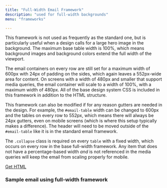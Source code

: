 ```yaml
---
title: "Full-Width Email Framework"
description: "used for full-width backgrounds"
menu: "frameworks"

---
```


This framework is not used as frequently as the standard one, but is particularly useful when a design calls for a large hero image in the background. The maximum base table width is 100%, which means background images and background colors extend the full width of the viewport.

The email containers on every row are still set for a maximum width of 600px with 24px of padding on the sides, which again leaves a 552px-wide area for content. On screens with a width of 480px and smaller that support media queries, the email container will scale to a width of 100%, with a maximum width of 480px. All of the base design system CSS is included in this framework in addition to the HTML structure.

This framework can also be modified if for any reason gutters are needed in the design. For example, the `#email-table` width can be changed to 600px and the tables on every row to 552px, which means there will always be 24px gutters, even on mobile screens (which is where this setup typically makes a difference). The header will need to be moved outside of the `#email-table` like it is in the standard email framework.

<div class="note">
	The <code>.collapse</code> class is required on every <code>table</code> with a fixed width, which occurs on every row in the base full-width framework. Any item that does not have a percentage-based width <em>and</em> is not referenced in the media queries will keep the email from scaling properly for mobile.
</div>

<a class="button big promo" style="margin-bottom:32px;" target="_blank" href="https://drive.google.com/file/d/1FEkMKAnZzl_nlLGB-iEt1TuWAdpeH96p/view?usp=sharing">Get HTML</a>


### Sample email using full-width framework
<div class="example">
		<full-width-framework></full-width-framework>
</div>

<script type="text/javascript">
class FullWidthFramework extends HTMLElement {
	get template() {
		let t = document.createElement("template");
		t.innerHTML = `
<head>
    <meta http-equiv="Content-Type" content="text/html; charset=UTF-8" />
    <meta name="viewport" content="width=device-width, initial-scale=1.0"/>
    <link href="https://fonts.googleapis.com/css2?family=Noto+Sans:ital,wght@0,400;0,700;1,400&family=Noto+Serif:ital,wght@0,400;0,700;1,400&display=swap" rel="stylesheet">
    <style type="text/css">
        @import url( '/css/email/eds.css' )
    </style>
</head>
<body>
    <center>
        <!-- BODY TABLE // -->
        <table border="0" cellpadding="0" cellspacing="0" role="presentation" height="100%" width="100%" id="body-table">
            <tr>
                <td align="center" valign="top" width="100%" id="body-cell">
                    <!-- MAIN TABLE // -->
                    <table border="0" cellpadding="0" cellspacing="0" role="presentation" width="100%" id="email-table">
                        <!-- HEADER BLOCK // -->
                        <tr>
                            <td align="center" valign="top" width="100%" id="header" style="padding-bottom: 0;">
                                <table cellpadding="0" cellspacing="0" width="100%" role="presentation" style="border-collapse: collapse;">
                                    <tr>
                                        <td align="center" valign="top" width="100%" style="background-color: #fff;border-top: 1px solid #ccc;border-bottom: 2px solid #ccc;padding: 12px 24px;font-family: 'Noto Sans', Tahoma, Arial, sans-serif;">
                                            <a href="#" target="_blank"><img src="https://media.mcclatchy.com/email-assets/global/logos-color/charlotte-color.png" alt="The Charlotte Observer logo" width="289" style="display: inline-block;border: 0;outline: none;text-decoration: none;" /></a>
                                        </td>
                                    </tr>
                                </table>
                            </td>
                        </tr>
                        <!-- // HEADER BLOCK -->
                        <tr>
                            <td align="center" valign="top" width="100%" class="bg-gray">
                                <table border="0" cellpadding="0" cellspacing="0" role="presentation" width="600" class="collapse">
                                    <tr>
                                        <td align="center" valign="top" width="100%" class="card">
                                            <table border="0" cellpadding="0" cellspacing="0" width="100%" role="presentation">
                                                <tr>
                                                    <td align="center" valign="top" width="100%" class="h1 white">
                                                        Welcome
                                                    </td>
                                                </tr>
                                            </table>
                                        </td>
                                    </tr>
                                </table>
                            </td>
                        </tr>
                        <tr>
                            <td align="center" valign="top" width="100%" class="bg-white">
                                <table border="0" cellpadding="0" cellspacing="0" role="presentation" width="600" class="collapse">
                                    <tr>
                                        <td align="center" valign="top" width="100%" class="card">
                                            <table border="0" cellpadding="0" cellspacing="0" role="presentation" width="100%" role="presentation">
                                                <tr>
                                                    <td align="left" valign="top" width="100%" class="p">
                                                        Dear Reader,<br /><br />
                                                        Welcome to The Charlotte Observer. With your subscription, you’re helping support vital local journalism in our community, and we deeply appreciate your commitment. The Observer’s journalists are also deeply committed &mdash; to making sure we bring you the important news in our city and state, to telling you stories about inspiring people around us and to sharing information that helps you live a good life here. For our reporters, editors, videographers and others, this is also our community &mdash; where we live, work, shop and play. Our local roots and connection are at the heart of The Observer’s mission to serve our community. Thank you for helping make our work possible with your support.
                                                    </td>
                                                </tr>
                                            </table>
                                        </td>
                                    </tr>
                                </table>
                            </td>
                        </tr>
                        <tr>
                            <td align="center" valign="top" width="100%" class="">
                                <table border="0" cellpadding="0" cellspacing="0" role="presentation" width="600" class="collapse">
                                    <tr>
                                        <td align="center" valign="top" width="100%" class="card">
                                            <table border="0" cellpadding="0" cellspacing="0" role="presentation" width="100%">
                                                <tr>
                                                    <td align="center" valign="top" width="100%" class="h2 pb24">
                                                        Get to know us
                                                    </td>
                                                </tr>
                                                <tr>
                                                    <td align="center" valign="top" width="100%" class="pb24">
                                                        <table border="0" cellpadding="0" cellspacing="0" role="presentation" width="100%">
                                                            <tr>
                                                                <td align="left" valign="top" width="136" class="headshot collapse center-mobile">
                                                                    <img src="https://media.mcclatchy.com/email-assets/global/headshots/dumbledore.png" width="120" class="img-inline" alt="reporter headshot" />
                                                                </td>
                                                                <td align="left" valign="top" class="small collapse">
                                                                    <table border="0" cellpadding="0" cellspacing="0" role="presentation" width="100%">
                                                                        <tr>
                                                                            <td align="left" valign="top" class="h3 pb8">
                                                                                Albus Dumbledore, O.M.
                                                                            </td>
                                                                            <td align="right" valign="middle" width="48">
                                                                                <a href="#" target="_blank"><img src="https://media.mcclatchy.com/email-assets/global/icons/envelope-alt-dark-unicon.png" width="24" alt="email"></a>
                                                                            </td>
                                                                            <td align="right" valign="middle" width="48">
                                                                                <a href="#" target="_blank"><img src="https://media.mcclatchy.com/email-assets/global/icons/twitter-dark.png" width="24" alt="twitter"></a>
                                                                            </td>
                                                                        </tr>
                                                                    </table>
                                                                    Professor Albus Percival Wulfric Brian Dumbledore, O.M. (First Class) was the Headmaster of Hogwarts School of Witchcraft and Wizardry. He was considered to have been the greatest wizard of modern times, perhaps of all time.
                                                                </td>
                                                            </tr>
                                                        </table>
                                                    </td>
                                                </tr>
                                                <tr>
                                                    <td align="center" valign="top" width="100%" class="pb24">
                                                        <table border="0" cellpadding="0" cellspacing="0" role="presentation" width="100%">
                                                            <tr>
                                                                <td align="left" valign="top" width="136" class="headshot collapse center-mobile">
                                                                    <img src="https://media.mcclatchy.com/email-assets/global/headshots/dumbledore.png" width="120" class="img-inline" alt="reporter headshot" />
                                                                </td>
                                                                <td align="left" valign="top" class="small collapse">
                                                                    <table border="0" cellpadding="0" cellspacing="0" role="presentation" width="100%">
                                                                        <tr>
                                                                            <td align="left" valign="top" class="h3 pb8">
                                                                                Albus Dumbledore, O.M.
                                                                            </td>
                                                                            <td align="right" valign="middle" width="48">
                                                                                <a href="#" target="_blank"><img src="https://media.mcclatchy.com/email-assets/global/icons/envelope-alt-dark-unicon.png" width="24" alt="email"></a>
                                                                            </td>
                                                                            <td align="right" valign="middle" width="48">
                                                                                <a href="#" target="_blank"><img src="https://media.mcclatchy.com/email-assets/global/icons/twitter-dark.png" width="24" alt="twitter"></a>
                                                                            </td>
                                                                        </tr>
                                                                    </table>
                                                                    Professor Albus Percival Wulfric Brian Dumbledore, O.M. (First Class) was the Headmaster of Hogwarts School of Witchcraft and Wizardry. He was considered to have been the greatest wizard of modern times, perhaps of all time.
                                                                </td>
                                                            </tr>
                                                        </table>
                                                    </td>
                                                </tr>
                                                <tr>
                                                    <td align="center" valign="top" width="100%">
                                                        <table border="0" cellpadding="0" cellspacing="0" role="presentation" width="100%">
                                                            <tr>
                                                                <td align="left" valign="top" width="136" class="headshot collapse center-mobile">
                                                                    <img src="https://media.mcclatchy.com/email-assets/global/headshots/dumbledore.png" width="120" class="img-inline" alt="reporter headshot" />
                                                                </td>
                                                                <td align="left" valign="top" class="small collapse">
                                                                    <table border="0" cellpadding="0" cellspacing="0" role="presentation" width="100%">
                                                                        <tr>
                                                                            <td align="left" valign="top" class="h3 pb8">
                                                                                Albus Dumbledore, O.M.
                                                                            </td>
                                                                            <td align="right" valign="middle" width="48">
                                                                                <a href="#" target="_blank"><img src="https://media.mcclatchy.com/email-assets/global/icons/envelope-alt-dark-unicon.png" width="24" alt="email"></a>
                                                                            </td>
                                                                            <td align="right" valign="middle" width="48">
                                                                                <a href="#" target="_blank"><img src="https://media.mcclatchy.com/email-assets/global/icons/twitter-dark.png" width="24" alt="twitter"></a>
                                                                            </td>
                                                                        </tr>
                                                                    </table>
                                                                    Professor Albus Percival Wulfric Brian Dumbledore, O.M. (First Class) was the Headmaster of Hogwarts School of Witchcraft and Wizardry. He was considered to have been the greatest wizard of modern times, perhaps of all time.
                                                                </td>
                                                            </tr>
                                                        </table>
                                                    </td>
                                                </tr>
                                            </table>
                                        </td>
                                    </tr>
                                </table>
                            </td>
                        </tr>
                        <tr>
                            <td align="center" valign="top" width="100%" class="bg-blue">
                                <table border="0" cellpadding="0" cellspacing="0" role="presentation" width="600" class="collapse">
                                    <tr>
                                        <td align="center" valign="top" width="100%" class="card">
                                            <table border="0" cellpadding="0" cellspacing="0" role="presentation" width="100%">
                                                 <tr>
                                                    <td align="center" valign="top" width="100%" class="pb24">
                                                        <img src="https://media.mcclatchy.com/email-assets/global/icons/paper-plane-white.png" width="40" alt="paper plane icon" />
                                                    </td>
                                                </tr>
                                                <tr>
                                                    <td align="center" valign="top" width="100%" class="h2 white pb8">
                                                        Sign up for newsletters
                                                    </td>
                                                </tr>
                                                <tr>
                                                    <td align="center" valign="top" width="100%" class="p white pb24">
                                                        Email newsletters are an easy way to keep up with breaking news and the latest on your favorite topics.
                                                    </td>
                                                </tr>
                                                <tr>
                                                    <td align="center" valign="top" width="100%">
                                                        <table border="0" cellpadding="0" cellspacing="0" role="presentation">
                                                            <tr>
                                                                <td align="center" valign="top" class="button bg-white">
                                                                    <a href="https://<%= recipient.siteBrand.publicationUrl %>newsletters" target="_blank" class="button-link border-white blue">Sign Up Now</a>
                                                                </td>
                                                            </tr>
                                                        </table>
                                                    </td>
                                                </tr>
                                            </table>
                                        </td>
                                    </tr>
                                </table>
                            </td>
                        </tr>
                        <!-- FOOTER BLOCK // -->
                        <tr>
                            <td align="center" valign="top" width="100%">
                                <table border="0" cellpadding="0" cellspacing="0" role="presentation" width="600" class="collapse">
                                    <tr>
                                        <td align="center" valign="top" width="100%" id="footer">
                                        <table border="0" cellpadding="0" cellspacing="0" role="presentation" width="100%">
                                                <tr>
                                                        <td align="left" valign="top" width="100%" style="padding:24px 24px 8px;">
                                                                <table border="0" cellpadding="0" cellspacing="0" role="presentation">
                                                                        <tr>
                                                                                <td align="center" valign="middle" style="padding-right:5px;">
                                                                                        <a href="#"><img src="http://media.mcclatchy.com/email-assets/global/icons/facebook-gray.png" alt="Facebook icon" width="10" style="display: block; border: 0px none; outline: none; text-decoration: none;" /></a>
                                                                                </td>
                                                                                <td align="center" valign="middle" style="padding-left:5px;">
                                                                                        <a href="#"><img src="http://media.mcclatchy.com/email-assets/global/icons/twitter-gray.png" alt="Twitter icon" width="21" style="display: block; border: 0px none; outline: none; text-decoration: none;" /></a>
                                                                                </td>
                                                                        </tr>
                                                                </table>
                                                        </td>
                                                </tr>
                                                <tr>
                                                        <td align="left" valign="top" width="100%" style="padding: 8px 24px;font-family: 'Noto Sans', Tahoma, Arial, sans-serif;font-size: 11px;color: #525252;line-height: 16px;">
                                                            Copyright &copy; 2020 Official Property Name.
                                                            All Rights Reserved.
                                                        </td>
                                                </tr>
                                                <tr>
                                                        <td align="left" valign="top" width="100%" style="padding: 8px 24px;font-family: 'Noto Sans', Tahoma, Arial, sans-serif;font-size: 11px;color: #525252;line-height: 16px;">
                                                                Official Property Name<br>
                                                                123 Street Name<br>
                                                                City, ST 000000
                                                        </td>
                                                </tr>
                                                <tr>
                                                        <td align="left" valign="top" width="100%" style="padding: 8px 24px;font-family: 'Noto Sans', Tahoma, Arial, sans-serif;font-size: 11px;color: #525252;line-height: 16px;">
                                                                We respect your right to privacy and protect your private information at all times.
                                                        </td>
                                                </tr>
                                            <tr>
                                                <td align="left" valign="top" width="100%" style="padding: 8px 24px 24px;font-family: 'Noto Sans', Tahoma, Arial, sans-serif;font-size: 11px;color: #525252;line-height: 16px;">
                                                    <a href="#" style="font-size: 11px;color: #525252;">About Us</a>&nbsp;|&nbsp;
                                                    <a href="#" style="font-size: 11px;color: #525252;">Terms of Use</a>&nbsp;|&nbsp;
                                                    <a href="#" style="font-size: 11px;color: #525252;">Manage Newsletter Subscriptions</a>&nbsp;|&nbsp;
                                                    <a href="#" style="font-size: 11px;color: #525252;" target="_blank">View as webpage</a>&nbsp;|&nbsp;
                                                    <a href="#" style="font-size: 11px;color: #525252;">Unsubscribe</a>
                                                </td>
                                            </tr>
                                        </table>
                                        </td>
                                    </tr>
                                </table>
                            </td>
                        </tr>
                        <!-- // FOOTER BLOCK -->
                    </table>
                    <!-- // MAIN TABLE -->
                </td>
            </tr>
        </table>
        <!-- // BODY TABLE -->
    </center>
</body>
			`;
			return t;   
		}
		constructor() {
			super();
		}
		connectedCallback() {
			let clone = this.template.content.cloneNode(true);
			this.attachShadow({ mode: "open" });
			this.shadowRoot.appendChild(clone);
		}
	} // end Class
	customElements.define("full-width-framework", FullWidthFramework);
	</script>
